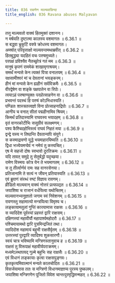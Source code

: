 ```yaml
---
title: 036 रावणेन माल्यवान्निन्दा
title_english: 036 Ravana abuses Malyavan

---
```

<div class="audioEmbed"  caption="श्रीराम-हरिसीताराममूर्ति-घनपाठिभ्यां वचनम्" src="https://archive.org/download/Ramayana-recitation-Sriram-harisItArAmamUrti-Ghanapaati-v2/Kanda_6/Kanda_6_YK-036-Ravana_abuses_Malyavan__0.mp3"></div>

तत्तु माल्यवतो वाक्यं हितमुक्तं दशाननः।  
न मर्षयति दुष्टात्मा कालस्य वशमागतः ॥ 6.36.1 ॥   
स बद्ध्वा भ्रुकुटिं वक्त्रे क्रोधस्य वशमागतः।  
अमर्षात् परिवृत्ताक्षो माल्यवन्तमथाब्रवीत् ॥ 6.36.2 ॥   
हितबुद्ध्या यदहितं वचः परुषमुच्यते।  
परपक्षं प्रविश्यैव नैतच्छ्रोत्रं गतं मम ॥ 6.36.3 ॥   
मानुषं कृपणं राममेकं शाखामृगाश्रयम्।  
समर्थं मन्यसे केन त्यक्तं पित्रा वनालयम् ॥ 6.36.4 ॥   
रक्षसामीश्वरं मां च देवतानां भयङ्करम्।  
हीनं मां मन्यसे केन ह्यहीनं सर्वविक्रमैः ॥ 6.36.5 ॥   
वीरद्वेषेण वा शङ्के पक्षपातेन वा रिपोः।  
त्वयाऽहं परुषाण्युक्तः परप्रोत्साहनेन वा ॥ 6.36.6 ॥   
प्रभवन्तं पदस्थं हि परुषं कोऽभिधास्यति।  
पण्डितः शास्त्रतत्त्वज्ञो विना प्रोत्साहनाद्रिपोः ॥ 6.36.7 ॥   
आनीय च वनात् सीतां पद्महीनामिव श्रियम्।  
किमर्थं प्रतिदास्यामि राघवस्य भयादहम् ॥ 6.36.8 ॥   
वृतं वानरकोटीभिः ससुग्रीवं सलक्ष्मणम्।  
पश्य कैश्चिदहोभिस्त्वं राघवं निहतं मया ॥ 6.36.9 ॥   
द्वन्द्वे यस्य न तिष्ठन्ति दैवतान्यपि संयुगे।  
स कस्माद्रावणो युद्धे भयमाहारयिष्यति ॥ 6.36.10 ॥   
द्विधा भज्येयमप्येवं न नमेयं तु कस्यचित्।  
एष मे सहजो दोषः स्वभावो दुरतिक्रमः ॥ 6.36.11 ॥   
यदि तावत् समुद्रे तु सेतुर्बद्धो यदृच्छया।  
रामेण विस्मयः कोत्र येन ते भयमागतम् ॥ 6.36.12 ॥   
स तु तीर्त्वार्णवं रामः सह वानरसेनया।  
प्रतिजानामि ते सत्यं न जीवन् प्रतियास्यति ॥ 6.36.13 ॥   
एवं ब्रुवाणं संरब्धं रुष्टं विज्ञाय रावणम्।  
व्रीडितो माल्यवान् वाक्यं नोत्तरं प्रत्यपद्यत ॥ 6.36.14 ॥   
जयाशिषा च राजानं वर्धयित्वा यथोचितम्।  
माल्यवानभ्यनुज्ञातो जगाम स्वं निवेशनम् ॥ 6.36.15 ॥   
रावणस्तु सहामात्यो मन्त्रयित्वा विमृश्य च।  
लङ्कायामतुलां गुप्तिं कारयामास राक्षसः ॥ 6.36.16 ॥   
स व्यादिदेश पूर्वस्यां प्रहस्तं द्वारि राक्षसम्।  
दक्षिणस्यां महावीर्यौ महापार्श्वमहोदरौ ॥ 6.36.17 ॥   
पश्चिमायामथो द्वारि पुत्रमिन्द्रजितं तथा।  
व्यादिदोश महामायं बहुभी राक्षसैर्वृतम् ॥ 6.36.18 ॥   
उत्तरस्यां पुरद्वारि व्यादिश्य शुकसारणौ।  
स्वयं चात्र भविष्यामि मन्त्रिणस्तानुवाच ह ॥ 6.36.19 ॥   
राक्षसं तु विरूपाक्षं महावीर्यपराक्रमम्।  
मध्यमेऽस्थापयद् गुल्मे बहुभिः सह राक्षसैः ॥ 6.36.20 ॥   
एवं विधानं लङ्कायाः कृत्वा राक्षसपुङ्गवः।  
कृतकृत्यमिवात्मानं मन्यते कालचोदितः ॥ 6.36.21 ॥   
विसर्जयामास ततः स मन्त्रिणो विधानमाज्ञाप्य पुरस्य पुष्कलम्।  
जयाशिषा मन्त्रिगणेन पूजितो विवेश चान्तःपुरमृद्धिमन्महत् ॥ 6.36.22 ॥   